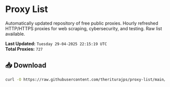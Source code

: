 # Proxy List

Automatically updated repository of free public proxies. Hourly refreshed HTTP/HTTPS proxies for web scraping, cybersecurity, and testing. Raw list available.

**Last Updated:** `Tuesday 29-04-2025 22:15:19 UTC`  
**Total Proxies:** `727`

## 📥 Download
```bash
curl -O https://raw.githubusercontent.com/theriturajps/proxy-list/main/proxies.txt
